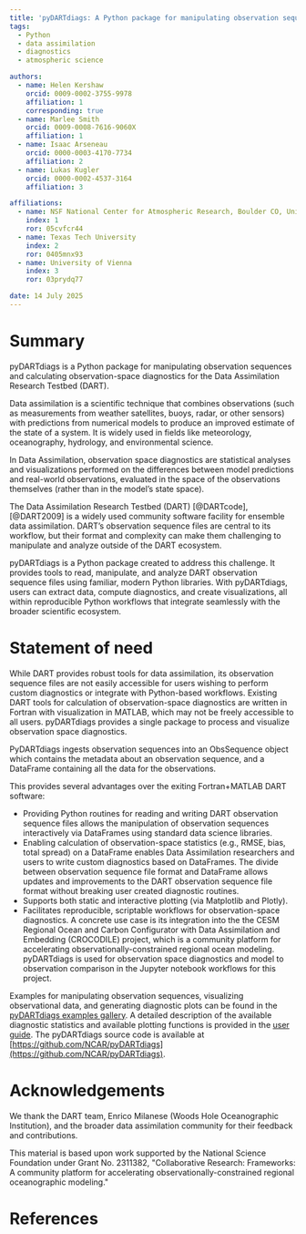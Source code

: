 ```yaml
---
title: 'pyDARTdiags: A Python package for manipulating observation sequences and calculating observation-space diagnostics for the Data Assimilation Research Testbed (DART)'
tags:
  - Python
  - data assimilation
  - diagnostics
  - atmospheric science

authors:
  - name: Helen Kershaw
    orcid: 0009-0002-3755-9978
    affiliation: 1
    corresponding: true
  - name: Marlee Smith
    orcid: 0009-0008-7616-9060X
    affiliation: 1
  - name: Isaac Arseneau
    orcid: 0000-0003-4170-7734
    affiliation: 2
  - name: Lukas Kugler
    orcid: 0000-0002-4537-3164
    affiliation: 3 

affiliations:
  - name: NSF National Center for Atmospheric Research, Boulder CO, United States
    index: 1
    ror: 05cvfcr44
  - name: Texas Tech University
    index: 2
    ror: 0405mnx93
  - name: University of Vienna
    index: 3
    ror: 03prydq77

date: 14 July 2025
---
```


# Summary

pyDARTdiags is a Python package for manipulating observation sequences and calculating 
observation-space diagnostics for the Data Assimilation Research Testbed (DART). 

Data assimilation is a scientific technique that combines observations (such as measurements from
weather satellites, buoys, radar, or other sensors) with predictions from numerical models to produce
an improved estimate of the state of a system. It is widely used in fields like meteorology, 
oceanography, hydrology, and environmental science.

In Data Assimilation, observation space diagnostics are statistical analyses and visualizations
performed on the differences between model predictions and real-world observations, evaluated in
the space of the observations themselves (rather than in the model’s state space).

The Data Assimilation Research Testbed (DART) [@DARTcode],[@DART2009] is a widely used community software
facility for ensemble data assimilation. DART’s observation sequence files are central to its workflow, 
but their format and complexity can make them challenging to manipulate and analyze outside of the DART 
ecosystem. 

pyDARTdiags is a Python package created to address this challenge. It provides tools to read, manipulate,
and analyze DART observation sequence files using familiar, modern Python libraries. With pyDARTdiags,
users can extract data, compute diagnostics, and create visualizations, all within reproducible Python 
workflows that integrate seamlessly with the broader scientific ecosystem.

# Statement of need

While DART provides robust tools for data assimilation, its observation sequence files are not easily
accessible for users wishing to perform custom diagnostics or integrate with Python-based workflows.
Existing DART tools for calculation of observation-space diagnostics are written in Fortran with 
visualization in MATLAB, which may not be freely accessible to all users. pyDARTdiags provides a single 
package to process and visualize observation space diagnostics. 

PyDARTdiags ingests observation sequences into an ObsSequence object which contains the metadata about
an observation sequence, and a DataFrame containing all the data for the observations. 

This provides several advantages over the exiting Fortran+MATLAB DART software: 

- Providing Python routines for reading and writing DART observation sequence files allows the manipulation
  of observation sequences interactively via DataFrames using standard data science libraries. 
- Enabling calculation of observation-space statistics (e.g., RMSE, bias, total spread) on a DataFrame enables
  Data Assimilation researchers and users to write custom diagnostics based on DataFrames. The divide 
  between observation sequence file format and DataFrame allows updates and improvements to the DART observation
  sequence file format without breaking user created diagnostic routines. 
- Supports both static and interactive plotting (via Matplotlib and Plotly).
- Facilitates reproducible, scriptable workflows for observation-space diagnostics. A concrete use case is its 
  integration into the the CESM Regional Ocean and Carbon Configurator with Data Assimilation and Embedding 
  (CROCODILE) project, which is a community platform for accelerating observationally-constrained regional ocean
  modeling. pyDARTdiags is used for observation space diagnostics and model to observation comparison in the 
  Jupyter notebook workflows for this project.

Examples for manipulating observation sequences, visualizing observational data, and generating diagnostic plots can be 
found in the [pyDARTdiags examples gallery](https://ncar.github.io/pyDARTdiags/examples/index.html).
A detailed description of the available diagnostic statistics and available plotting functions is provided in the
[user guide](https://ncar.github.io/pyDARTdiags/userguide/index.html).
The pyDARTdiags source code is available at [https://github.com/NCAR/pyDARTdiags](https://github.com/NCAR/pyDARTdiags).


# Acknowledgements

We thank the DART team, Enrico Milanese (Woods Hole Oceanographic Institution), and the broader data 
assimilation community for their feedback and contributions.

This material is based upon work supported by the National Science Foundation under Grant No. 2311382, 
"Collaborative Research: Frameworks: A community platform for accelerating observationally-constrained 
regional oceanographic modeling."

# References

<!-- References will be automatically included from paper.bib -->